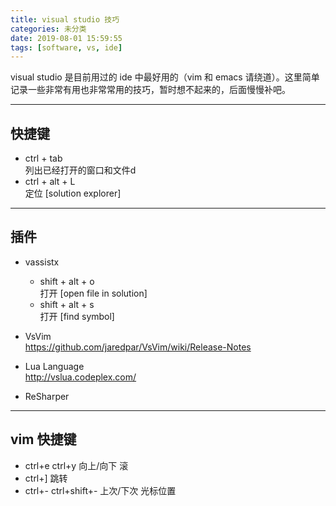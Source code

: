 ```yaml
---
title: visual studio 技巧
categories: 未分类
date: 2019-08-01 15:59:55
tags: [software, vs, ide]
---
```


visual studio 是目前用过的 ide 中最好用的（vim 和 emacs 请绕道）。这里简单记录一些非常有用也非常常用的技巧，暂时想不起来的，后面慢慢补吧。
<!--more-->

------
## 快捷键

* ctrl + tab  
    列出已经打开的窗口和文件d
* ctrl + alt + L  
    定位 [solution explorer]

------
## 插件

* vassistx  
    - shift + alt + o  
        打开 [open file in solution]
    - shift + alt + s  
        打开 [find symbol]

* VsVim  
    <https://github.com/jaredpar/VsVim/wiki/Release-Notes>

* Lua Language  
    <http://vslua.codeplex.com/>

* ReSharper


------
## vim 快捷键

* ctrl+e ctrl+y   向上/向下 滚
* ctrl+]  跳转
* ctrl+- ctrl+shift+-  上次/下次 光标位置
